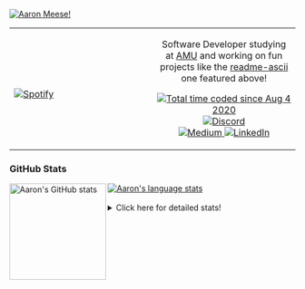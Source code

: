 [![Aaron Meese!](https://user-images.githubusercontent.com/17814535/88975338-a2aabf00-d27f-11ea-963f-8a19608716b4.png)](https://github.com/ajmeese7/readme-ascii "README ASCII")

<!-- Modified from project here: https://github.com/novatorem/novatorem -->
<table width="100%"> 
  <tr>
  <td width="50%">
      
&nbsp; <br> [![Spotify](https://ajmeese7.vercel.app/api/spotify)](https://open.spotify.com/user/ajmeese)

  </td>
  <td width="50%">
    <p align="center">
    Software Developer studying at <a href="https://www.amu.apus.edu/">AMU</a> and working on fun 
    projects like the <a href="https://github.com/ajmeese7/readme-ascii">readme-ascii</a> one featured above!
    </p>
    <p align="center">
      <a href="https://wakatime.com/@f726891d-3b02-46cd-9b60-e8c59f9e2b14">
        <img src="https://wakatime.com/badge/user/f726891d-3b02-46cd-9b60-e8c59f9e2b14.svg" alt="Total time coded since Aug 4 2020" title="WakaTime" />
      </a>
      <a href="http://link.aaronmeese.com/discord">
        <img src="https://img.shields.io/badge/discord-ajmeese7%234835-369?style=flat-square&logo=discord&logoColor=white&color=purple" alt="Discord" title="Discord">
      </a>
      <br />
      <a href="https://link.aaronmeese.com/medium">
        <img src="https://img.shields.io/badge/medium-ajmeese7-1DB954?style=flat-square&logo=medium&logoColor=white" alt="Medium" title="Medium">
      </a>
      <a href="https://link.aaronmeese.com/linkedin">
        <img src="https://img.shields.io/badge/linkedIn-aaronmeese-1DB954?style=flat-square&logo=linkedin&logoColor=white&color=blue" alt="LinkedIn" title="LinkedIn">
      </a>
    </p>
  </td>

</table>

[//]: <> (The `&nbsp;` is to have Aphelion take up more space)

### GitHub Stats ###

<a href="https://profile-summary-for-github.com/user/ajmeese7">
  <img align="left" height="170px" src="https://github-readme-stats.vercel.app/api?username=ajmeese7&show_icons=true&line_height=27&count_private=true" alt="Aaron's GitHub stats"/>
  <img src="https://github-readme-stats.vercel.app/api/top-langs/?username=ajmeese7&hide_langs_below=5&layout=compact" alt="Aaron's language stats"/>
</a>

<br />
<br />
<details>
<summary>Click here for detailed stats!</summary>

### :zap: Recent Activity
<!--START_SECTION:activity-->
1. 💪 Opened PR [#24](https://github.com/tholman/cursor-effects/pull/24) in [tholman/cursor-effects](https://github.com/tholman/cursor-effects)
2. ❗️ Opened issue [#23](https://github.com/tholman/cursor-effects/issues/23) in [tholman/cursor-effects](https://github.com/tholman/cursor-effects)
3. 💪 Opened PR [#1](https://github.com/ajmeese7/cursor-effects/pull/1) in [ajmeese7/cursor-effects](https://github.com/ajmeese7/cursor-effects)
4. ❗️ Opened issue [#96](https://github.com/meese-enterprises/meeseOS/issues/96) in [meese-enterprises/meeseOS](https://github.com/meese-enterprises/meeseOS)
5. ❗️ Opened issue [#95](https://github.com/meese-enterprises/meeseOS/issues/95) in [meese-enterprises/meeseOS](https://github.com/meese-enterprises/meeseOS)
<!--END_SECTION:activity-->

### 🧐 Waka Stats
<!--START_SECTION:waka-->
![Code Time](http://img.shields.io/badge/Code%20Time-1%2C136%20hrs%2010%20mins-blue)

**🐱 My GitHub Data** 

> 🏆 947 Contributions in the Year 2022
 > 
> 📦 197.9 kB Used in GitHub's Storage 
 > 
> 💼 Opted to Hire
 > 
> 📜 81 Public Repositories 
 > 
> 🔑 29 Private Repositories  
 > 
**I'm an Early 🐤** 

```text
🌞 Morning    185 commits    █████░░░░░░░░░░░░░░░░░░░░   21.34% 
🌆 Daytime    330 commits    █████████░░░░░░░░░░░░░░░░   38.06% 
🌃 Evening    341 commits    █████████░░░░░░░░░░░░░░░░   39.33% 
🌙 Night      11 commits     ░░░░░░░░░░░░░░░░░░░░░░░░░   1.27%

```
📅 **I'm Most Productive on Sunday** 

```text
Monday       120 commits    ███░░░░░░░░░░░░░░░░░░░░░░   13.84% 
Tuesday      128 commits    ███░░░░░░░░░░░░░░░░░░░░░░   14.76% 
Wednesday    105 commits    ███░░░░░░░░░░░░░░░░░░░░░░   12.11% 
Thursday     114 commits    ███░░░░░░░░░░░░░░░░░░░░░░   13.15% 
Friday       89 commits     ██░░░░░░░░░░░░░░░░░░░░░░░   10.27% 
Saturday     135 commits    ████░░░░░░░░░░░░░░░░░░░░░   15.57% 
Sunday       176 commits    █████░░░░░░░░░░░░░░░░░░░░   20.3%

```


📊 **This Week I Spent My Time On** 

```text
⌚︎ Time Zone: America/New_York

💬 Programming Languages: 
JavaScript               13 hrs 53 mins      ██████████░░░░░░░░░░░░░░░   42.55% 
Bash                     6 hrs 37 mins       █████░░░░░░░░░░░░░░░░░░░░   20.3% 
YAML                     4 hrs 29 mins       ███░░░░░░░░░░░░░░░░░░░░░░   13.76% 
Markdown                 3 hrs 36 mins       ██░░░░░░░░░░░░░░░░░░░░░░░   11.07% 
JSON                     2 hrs 54 mins       ██░░░░░░░░░░░░░░░░░░░░░░░   8.9%

🐱‍💻 Projects: 
aaronmeese.com           14 hrs 45 mins      ███████████░░░░░░░░░░░░░░   45.21% 
github-action-push-to-ano6 hrs 40 mins       █████░░░░░░░░░░░░░░░░░░░░   20.45% 
esdoc2                   4 hrs 34 mins       ███░░░░░░░░░░░░░░░░░░░░░░   14.03% 
meeseOS-manual           3 hrs 26 mins       ██░░░░░░░░░░░░░░░░░░░░░░░   10.57% 
gitbook-action           56 mins             ░░░░░░░░░░░░░░░░░░░░░░░░░   2.9%

```

**I Mostly Code in JavaScript** 

```text
JavaScript               32 repos            ████████████░░░░░░░░░░░░░   49.23% 
HTML                     9 repos             ███░░░░░░░░░░░░░░░░░░░░░░   13.85% 
Python                   5 repos             ██░░░░░░░░░░░░░░░░░░░░░░░   7.69% 
Java                     4 repos             █░░░░░░░░░░░░░░░░░░░░░░░░   6.15% 
CSS                      3 repos             █░░░░░░░░░░░░░░░░░░░░░░░░   4.62%

```



 Last Updated on 11/07/2022 08:04:03 UTC
<!--END_SECTION:waka-->
</details>

